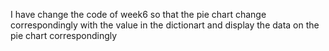 I have change the code of week6 so that the pie chart change correspondingly with the value in the dictionart and display the data on the pie chart correspondingly
